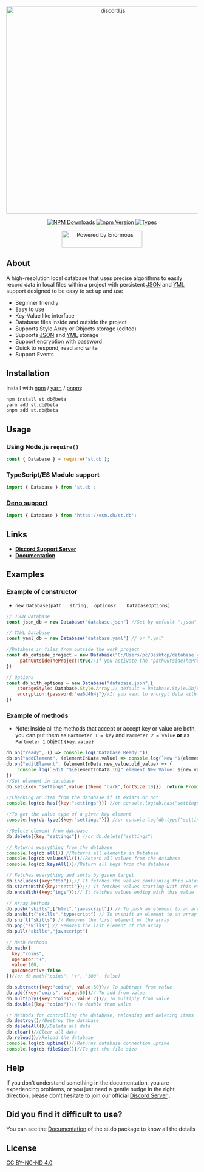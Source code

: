 <div align="center">
	<br />
	<p>
		<a href="https://discord.js.org"><img src="https://i.imgur.com/e0gD6qv.png" width="546" alt="discord.js" /></a>
	</p>
	<p>
		<a href="https://www.npmjs.com/package/st.db"><img src="https://img.shields.io/npm/dt/st.db?color=%2300D3A4&style=for-the-badge" alt="NPM Downloads" /></a>
		<a href="https://www.npmjs.com/package/st.db"><img src="https://img.shields.io/npm/v/st.db?color=%2302AC30&style=for-the-badge" alt="npm Version" /></a>
		<a href="https://www.npmjs.com/package/st.db"><img src="https://img.shields.io/npm/types/st.db?style=for-the-badge" alt="Types" /></a>
	</p>
	<p>
		<img src="https://i.imgur.com/e4PtZV6.png" width="212" height="44" alt="Powered by Enormous" />
	</p>
</div>

## About
A high-resolution local database that uses precise algorithms to easily record data in local files within a project with persistent [JSON](https://en.wikipedia.org/wiki/JSON) and [YML](https://en.wikipedia.org/wiki/YAML) support designed to be easy to set up and use
- Beginner friendly     
- Easy to use    
- Key-Value like interface    
- Database files inside and outside the project
- Supports Style Array or Objects storage (edited)
- Supports [JSON](https://en.wikipedia.org/wiki/JSON) and [YML](https://en.wikipedia.org/wiki/YAML) storage
- Support encryption with password
- Quick to respond, read and write 
- Support Events
  
## Installation
Install with [npm](https://www.npmjs.com/) / [yarn](https://yarnpkg.com) / [pnpm](https://pnpm.js.org/):
```sh
npm install st.db@beta
yarn add st.db@beta
pnpm add st.db@beta
```

## Usage
### Using Node.js `require()`
```javascript
const { Database } = require('st.db');
```

### TypeScript/ES Module support
```js
import { Database } from 'st.db';
```
### [Deno support](https://deno.land)
```js
import { Database } from 'https://esm.sh/st.db';
```

## Links
-  **[Discord Support Server](https://dsc.gg/shuruhatik)**
-  **[Documentation](https://st-db.netlify.app/)**

## Examples
### Example of constructor
- `new Database(path:  string,  options? :  DatabaseOptions)`
```js
// JSON Database
const json_db = new Database("database.json") //Set by default ".json"

// YAML Database
const yaml_db = new Database("database.yaml") // or ".yml"

//Database in files from outside the work project
const db_outside_project = new Database("C:/Users/pc/Desktop/database.yml",{
	 pathOutsideTheProject:true//If you activate the "pathOutsideTheProject" option, you will be able to type any path from your computer in the "path".
})

// Options
const db_with_options = new Database("database.json",{
	storageStyle: Database.Style.Array,// default = Database.Style.Object
	encryption:{password:"ea6d4h4j"}//If you want to encrypt data with a password
})
```
### Example of methods
- Note: Inside all the methods that accept or accept key or value are both, you can put them as `Partmeter 1 = key` and `Parmeter 2 = value` **or** as `Partmeter 1` object `{key,value}`
```js
db.on("ready", () => console.log("Database Ready!"));
db.on("addElement", (elementInData,value) => console.log(`New "${elementInData.ID}" elementb Value: ${value}`))
db.on("editElement", (elementInData,new_value,old_value) => {
	console.log(`Edit "${elementInData.ID}" element New Value: ${new_value} and Old value: ${old_value}`)
})
//Set element in database
db.set({key:"settings",value:{theme:"dark",fontSize:10}})  return Promise<ElementInData>

//Checking an item from the database if it exists or not
console.log(db.has({key:"settings"})) //or console.log(db.has("settings"))

//To get the value type of a given key element
console.log(db.type({key:"settings"})) //or console.log(db.type("settings"))

//Delete element from database
db.delete({key:"settings"}) //or db.delete("settings")

// Returns everything from the database
console.log(db.all()) //Returns all elements in Database
console.log(db.valuesAll())//Return all values from the database
console.log(db.keysAll())//Return all keys from the database

// Fetches everything and sorts by given target
db.includes({key:"tti"});// It fetches the values ​​containing this value
db.startsWith({key:"setti"});// It fetches values ​​starting with this value
db.endsWith({key:"ings"});// It fetches values ​​ending with this value

// Array Methods
db.push("skills",["html","javascript"]) // To push an element to an array into data
db.unshift("skills","typescript") // To unshift an element to an array into data
db.shift("skills") // Removes the first element of the array
db.pop("skills") // Removes the last element of the array
db.pull("skills","javascript")

// Math Methods
db.math({
  key:"coins",  
  operator:"+",  
  value:100, 
  goToNegative:false
})//or db.math("coins", "+", "100", false)

db.subtract({key:"coins", value:50})// To subtract from value
db.add({key:"coins", value:50})// To add from value
db.multiply({key:"coins", value:2})// To multiply from value
db.double({key:"coins"})//To double from value

// Methods for controlling the database, reloading and deleting items
db.destroy()//Destroy the database
db.deleteAll()//Delete all data
db.clear()//Clear all data
db.reload()//Reload the database
console.log(db.uptime())//Returns database connection uptime 
console.log(db.fileSize())//To get the file size
```
## Help
If you don't understand something in the documentation, you are experiencing problems, or you just need a gentle
nudge in the right direction, please don't hesitate to join our official [Discord Server](https://dsc.gg/shuruhatik) .

## Did you find it difficult to use?
You can see the [Documentation](https://st-db.netlify.app/) of the st.db package to know all the details

## License 
[CC BY-NC-ND 4.0](https://creativecommons.org/licenses/by-nc-nd/4.0/legalcode)
